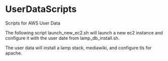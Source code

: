 # UserDataScripts
Scripts for AWS User Data

The following script launch_new_ec2.sh will launch a new ec2 instance and configure
it with the user date from lamp_db_install.sh.

The user data will install a lamp stack, mediawiki, and configure tls for apache.
